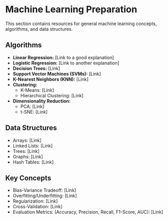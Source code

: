 # Machine Learning Preparation

This section contains resources for general machine learning concepts, algorithms, and data structures.

## Algorithms

*   **Linear Regression:** [Link to a good explanation]
*   **Logistic Regression:** [Link to another explanation]
*   **Decision Trees:** [Link]
*   **Support Vector Machines (SVMs):** [Link]
*   **K-Nearest Neighbors (KNN):** [Link]
*   **Clustering:**
    *   K-Means: [Link]
    *   Hierarchical Clustering: [Link]
*   **Dimensionality Reduction:**
    *   PCA: [Link]
    *   t-SNE: [Link]

## Data Structures

*   Arrays: [Link]
*   Linked Lists: [Link]
*   Trees: [Link]
*   Graphs: [Link]
*   Hash Tables: [Link]

## Key Concepts

*   Bias-Variance Tradeoff: [Link]
*   Overfitting/Underfitting: [Link]
*   Regularization: [Link]
*   Cross-Validation: [Link]
*   Evaluation Metrics: (Accuracy, Precision, Recall, F1-Score, AUC): [Link]